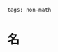 ```
tags: non-math
```

# 名

<!---
About Korea:
日本国：北朝鲜，韩国（So there's a 南朝鲜）
中国：朝鲜（So there's a 北韩），韩国（南韩）
한국：대한민국，조선민주주의인민공화국

Maybe China should do something which is totally opposed by Nihon, but actually China(government from M and the people) somehow looks the Japan's viewpoints very high/highest probably because China is westernized.
-->

